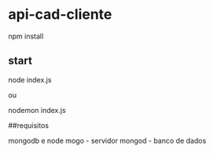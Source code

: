 # api-cad-cliente


npm install

## start

node index.js

ou

nodemon index.js

##requisitos

mongodb e node
mogo - servidor
mongod - banco de dados
